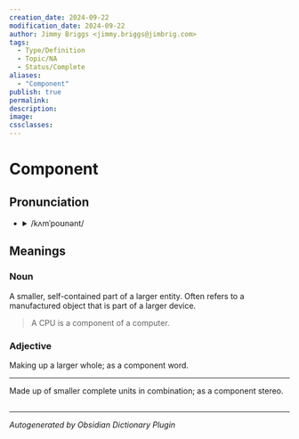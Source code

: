 ```yaml
---
creation_date: 2024-09-22
modification_date: 2024-09-22
author: Jimmy Briggs <jimmy.briggs@jimbrig.com>
tags:
  - Type/Definition
  - Topic/NA
  - Status/Complete
aliases:
  - "Component"
publish: true
permalink:
description:
image:
cssclasses:
---
```


# Component

## Pronunciation

- <details><summary>/kʌmˈpoʊnənt/</summary><audio controls><source src="https://api.dictionaryapi.dev/media/pronunciations/en/component-us.mp3"></audio></details>

## Meanings

### Noun

A smaller, self-contained part of a larger entity. Often refers to a manufactured object that is part of a larger device.

> A CPU is a component of a computer.

### Adjective

Making up a larger whole; as a component word.

---

Made up of smaller complete units in combination; as a component stereo.



## 



***

*Autogenerated by Obsidian Dictionary Plugin*
